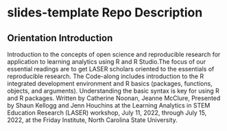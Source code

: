 # slides-template Repo Description
 
## Orientation Introduction

Introduction to the concepts of open science and reproducible research for application to learning analytics using R and R Studio.The focus of our essential readings are to get LASER scholars oriented to the essentials of reproducible research. The Code-along includes introduction to the R integrated development environment and R basics (packages, functions, objects, and arguments). Understanding the basic syntax is key for using R and R packages. Written by Catherine Noonan, Jeanne McClure, Presented by Shaun Kellogg and Jenn Houchins  at the Learning Analytics in STEM Education Research (LASER) workshop, July 11, 2022, through July 15, 2022, at the Friday Institute, North Carolina State University.
